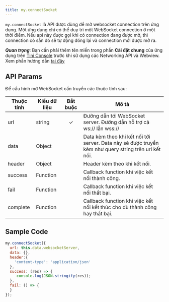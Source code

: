```yaml
---
title: my.connectSocket
---
```


`my.connectSocket` là API được dùng để mở websocket connection trên ứng dụng. Một ứng dụng chỉ có thể duy trì một WebSocket connection ở một thời điểm. Nếu api này được gọi khi có connection đang được mở, thì connection có sẵn đó sẽ tự động đóng lại và connection mới được mở ra.

***Quan trọng***: Bạn cần phải thêm tên miền trong phần **Cài đặt chung** của ứng dụng trên [Tini Console](https://developer.tiki.vn/apps) trước khi sử dụng các Networking API và Webview. Xem phần hướng dẫn [tại đây](/docs/development/tini-console/whitelist-domains)

## API Params

Để cấu hình mở WebSocket cần truyền các thuộc tính sau:

| Thuộc tính | Kiểu dữ liệu | Bắt buộc | Mô tả                                                                                                |
| ---------- | ------------ | :------: | ---------------------------------------------------------------------------------------------------- |
| url        | string       |    ✓     | Đường dẫn tới WebSocket server. Đường dẫn hỗ trợ cả ws:// lẫn wss://                                 |
| data       | Object       |          | Data kèm theo khi kết nối tới server. Data này sẽ được truyền kèm như query string trên url kết nối. |
| header     | Object       |          | Header kèm theo khi kết nối.                                                                         |
| success    | Function     |          | Callback function khi việc kết nối thành công.                                                       |
| fail       | Function     |          | Callback function khi việc kết nối thất bại.                                                         |
| complete   | Function     |          | Callback function khi việc kết nối kết thúc cho dù thành công hay thất bại.                          |

## Sample Code

```js
my.connectSocket({
  url: this.data.websocketServer,
  data: {},
  header:{
    'content-type': 'application/json'
  },
  success: (res) => {
     console.log(JSON.stringify(res));
  },
  fail: () => {
  }
});
```


